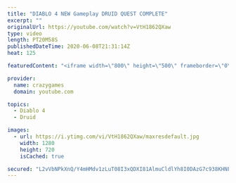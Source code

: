 ```yaml
---
title: "DIABLO 4 NEW Gameplay DRUID QUEST COMPLETE"
excerpt: ""
originalUrl: https://youtube.com/watch?v=VtH1862QXaw
type: video
length: PT20M58S
publishedDateTime: 2020-06-08T21:31:14Z
heat: 125

featuredContent: "<iframe width=\"800\" height=\"500\" frameborder=\"0\" src=\"https://www.youtube.com/embed/VtH1862QXaw\" allow=\"accelerometer; autoplay; encrypted-media; gyroscope; picture-in-picture\" allowfullscreen></iframe>"

provider:
  name: crazygames
  domain: youtube.com

topics:
  - Diablo 4
  - Druid

images:
  - url: https://i.ytimg.com/vi/VtH1862QXaw/maxresdefault.jpg
    width: 1280
    height: 720
    isCached: true

secured: "L2vVbNPkXnQ/Y4mHMdv1zLuT08I3xQDXI81AlmuCldlYh8I0DAzG7c938KHNFJeWKW4RwbWb26wddX4zm0j++JF5JVHLY8CxYUYw7yNzv4yDAUagBwFTb++tkbwWMDQaeoC+MQUJNGy2jF1zSDF8jlFwQLVxca6funQs9QdFvI7u32YDjRIBj3Sm8uNUbRxSIOYnOFySfqmQdM/yFmbIUmJojPAd8gflcRvx5KtQWfjSXD9u4FqIfj1tQRG26afSsQKr3+PJLEnFsv7/j6pWafcQkmqRdRYsJtOyeb22x7vQPc1MrIputwC5lYBu6ZKn4jddBFhJyDT8GqlSIav5usJ0huJbjtx51fwQ8RwL9dl/zkEFNEXkKmk6baccdwyy1k09IRFiVNbG7UMJhLqNfNAHvukK0jlTXaOYjYldRf4=;EEAxsjd7/tJduowZqZfYFg=="
---
```


